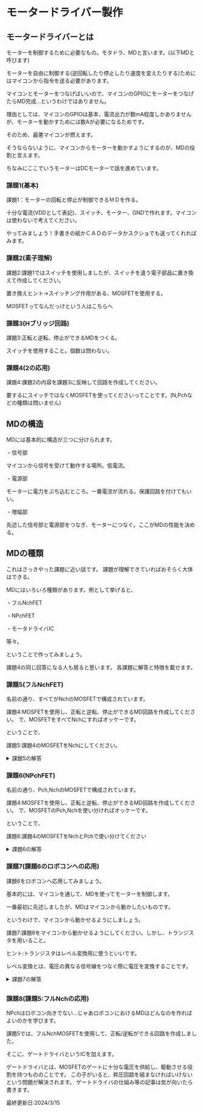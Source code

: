 # モータードライバー製作

## モータードライバーとは
モーターを制御するために必要なもの。モタドラ、MDと言います。(以下MDと呼びます)

モーターを自由に制御する(逆回転したり停止したり速度を変えたりする)ためにはマイコンから指令を送る必要があります。

マイコンとモーターをつなげばいいので、マイコンのGPIOにモーターをつなげたらMD完成...というわけではありません。

理由としては、マイコンのGPIOは基本、電流出力が数mA程度しかありませんが、モーターを動かすためには数Aが必要になるためです。

そのため、最悪マイコンが燃えます。

そうならないように、マイコンからモーターを動かすようにするのが、MDの役割と言えます。

ちなみにここでいうモーターはDCモーターで話を進めています。

### 課題1(基本)
課題1：モーターの回転と停止が制御できるＭＤを作る。

十分な電流(VDDとして表記)、スイッチ、モーター、GNDで作れます。マイコンは使わないで考えてください。

やってみましょう！手書きの紙かＣＡＤのデータかスクショでも送ってくれればみます。

### 課題2(素子理解)
課題2:課題1ではスイッチを使用しましたが、スイッチを違う電子部品に置き換えて作成してください。

置き換えヒント→スイッチング作用がある、MOSFETを使用する。

MOSFETってなんだっけという人はこちらへ

### 課題3(Hブリッジ回路)
課題3:正転と逆転、停止ができるMDをつくる。

スイッチを使用すること。個数は問わない。

### 課題4(2の応用)
課題4:課題2の内容を課題3に反映して回路を作成してください。

要するにスイッチではなくMOSFETを使ってくださいってことです。(N,Pchなどの種類は問いません)

## MDの構造
MDには基本的に構造が三つに分けられます。

・信号部

マイコンから信号を受けて動作する場所。低電流。

・電源部

モーターに電力をぶち込むところ。一番電流が流れる。保護回路を付けてもいい。

・増幅部

先述した信号部と電源部をつなぎ、モーターにつなぐ。ここがMDの性能を決める。

## MDの種類
これはさっきやった課題に近い話です。
課題が理解できていればおそらく大体はできる。

MDにはいろいろ種類があります。例として挙げると、

・フルNchFET

・NPchFET

・モータドライバIC

等々。

ということで作ってみましょう。

課題4の同じ回答になる人も居ると思います。
各課題に解答と特徴を載せます。

### 課題5(フルNchFET)
名前の通り、すべてがNchのMOSFETで構成されています。

課題4:MOSFETを使用し、正転と逆転、停止ができるMD回路を作成してください。
で、MOSFETをすべてNchにすればオッケーです。

ということで、

課題5:課題4のMOSFETをNchにしてください。

<details><summary>課題5の解答
</summary>

<img src="https://github.com/TNCTRobocon/manuals_markdown/assets/110577719/3ec82584-5a16-4720-84eb-ecf5dc1ece09" width="70%">


作ってもらっておいてですが、この回路には問題点があります。

それは、ゲートの駆動がめんどいという点です。

理由としては、HIGH側にもNchFETを使っているため、昇圧しなきゃいけない点です。

回答の回路を見てください。

Q1,Q3は、ONのときのソースの電圧はドレインの電圧にほぼ等しいことを考慮すると、VDD(電源電圧) 以上の電圧をゲートに加えないといけないことになります。

ちなみにQ2,Q4は今まで通り、GNDに対しての電圧をINPUTにぶち込めばオッケーです。

言いたいこととしては、昇圧する必要があって、めんどうだねってことです。

</details>

### 課題6(NPchFET)
名前の通り、Pch,NchのMOSFETで構成されています。

課題4:MOSFETを使用し、正転と逆転、停止ができるMD回路を作成してください。
で、MOSFETのPch,Nchを使い分ければオッケーです。

ということで、

課題6:課題4のMOSFETをNchとPchで使い分けてください

<details><summary>課題6の解答
</summary>

<img src="https://github.com/TNCTRobocon/manuals_markdown/assets/110577719/e8a9e577-2a33-41a4-9d49-cab6e9121b5c" width="70%">

Q1,Q3がPchMOSFETになりました。

こうすると、課題5のように昇圧しなきゃいけない問題はありません。

</details>

### 課題7(課題6のロボコンへの応用)
課題6をロボコンへ応用してみましょう。

基本的には、マイコンを通して、MDを使ってモーターを制御します。

一番最初に先述しましたが、MDはマイコンから動かしたいものです。

というわけで、マイコンから動かせるようにしましょう。

課題7:課題6をマイコンから動かせるようにしてください。しかし、トランジスタを用いること。

ヒント:トランジスタはレベル変換用に使うといいです。

レベル変換とは、電圧の異なる信号線をつなぐ際に電圧を変換することです。

<details><summary>課題7の解答
</summary>

こちらが回答ですどーん

<img src="https://github.com/TNCTRobocon/manuals_markdown/assets/110577719/2e46e44a-4ce7-4ab3-8dab-03d8bc364b4f" width="70%">


トランジスタがレベル変換してマイコンからのGPIOの3.3V入力でモーターが回る仕組みですね。

またしても作ってもらってなんですが、この回路には問題点があります。

それは、PchMOSFETのON抵抗が高い点です。

ON抵抗とは、MOSFETが導通したときのDS間の仮想的な抵抗の抵抗値のことです。
導通したとき、ドレイン・ソース間は抵抗のようにふるまうため、抵抗値が生まれています。

Nchに比べて、PchはそのON抵抗が倍レベルで高いのです。
そして、大電流を流した時、Pchは発熱を起こします。

そのため、あまり大電流を流すことはできません。

この回路で扱えるのは、小さいモータほどになります。(385でいけるか怪しいくらい)

また、もう一点あります。
MOSFETの駆動の遅い点です。

ゲート・ソース間の仮想的なコンデンサの充放電により時間がかかるため、信号の入力からMOSFETがON/OFFするまでに時間のラグがあるためです。

そのラグがあるとPWM制御をするときにちょっと問題になるので配慮した方がいいです。

あとロボコン的視点でみると、VDDが15Vほどしか入れられない設計になるので、24Vを多く使う(傾向がある)ロボコン的にはあんまりよくないです。

</details>

## 
### 課題8(課題5:フルNchの応用)
NPchはロボコン向きでない...じゃあロボコンにおけるMDはどんなのを作ればよいのかを学びます。

課題5では、フルNchMOSFETを使用して、正転/逆転ができる回路を作成しました。

そこに、ゲートドライバというICを加えます。

ゲートドライバとは、MOSFETのゲートに十分な電圧を供給し、駆動させる役割を持つもののことです。
この子がいると、昇圧回路を組まなければいけないという問題が解決されます。
ゲートドライバの仕組み等の記事は気が向いたら書きます。

最終更新日:2024/3/15
